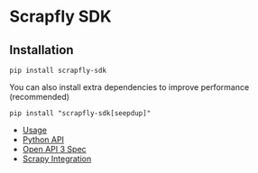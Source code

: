 # Scrapfly SDK

## Installation

`pip install scrapfly-sdk`

You can also install extra dependencies to improve performance (recommended)

`pip install "scrapfly-sdk[seepdup]"`

* [Usage](https://scrapfly.io/docs/sdk/python)
* [Python API](https://scrapfly.github.io/python-scrapfly/scrapfly)
* [Open API 3 Spec](https://scrapfly.io/docs/openapi#get-/scrape) 
* [Scrapy Integration](https://scrapfly.io/docs/sdk/scrapy)

